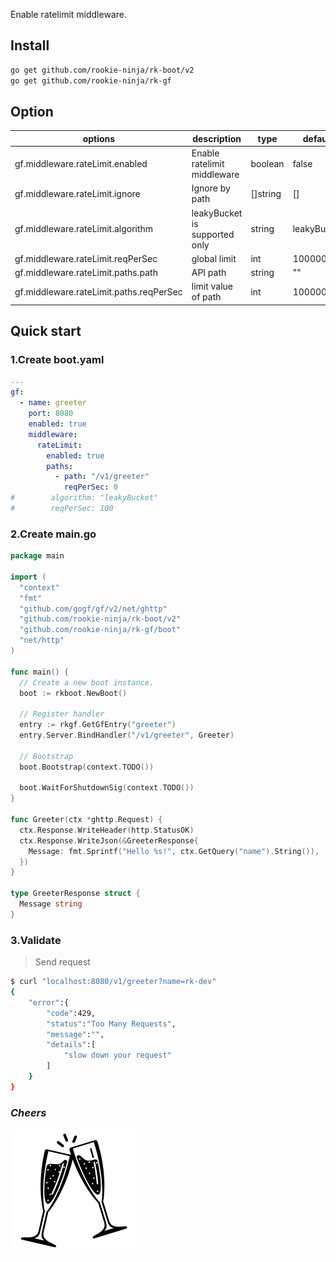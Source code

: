Enable ratelimit middleware.

## Install
```bash
go get github.com/rookie-ninja/rk-boot/v2
go get github.com/rookie-ninja/rk-gf
```

## Option
| options                                   | description                   | type     | default     |
|-------------------------------------------|-------------------------------|----------|-------------|
| gf.middleware.rateLimit.enabled           | Enable ratelimit middleware   | boolean  | false       |
| gf.middleware.rateLimit.ignore          | Ignore by path                | []string | []          |
| gf.middleware.rateLimit.algorithm       | leakyBucket is supported only | string   | leakyBucket |
| gf.middleware.rateLimit.reqPerSec       | global limit                  | int      | 1000000     |
| gf.middleware.rateLimit.paths.path      | API path                      | string   | ""          |
| gf.middleware.rateLimit.paths.reqPerSec | limit value of path           | int      | 1000000     |

## Quick start
### 1.Create boot.yaml
```yaml
---
gf:
  - name: greeter
    port: 8080
    enabled: true
    middleware:
      rateLimit:
        enabled: true
        paths:
          - path: "/v1/greeter"
            reqPerSec: 0
#        algorithm: "leakyBucket"
#        reqPerSec: 100
```

### 2.Create main.go
```go
package main

import (
  "context"
  "fmt"
  "github.com/gogf/gf/v2/net/ghttp"
  "github.com/rookie-ninja/rk-boot/v2"
  "github.com/rookie-ninja/rk-gf/boot"
  "net/http"
)

func main() {
  // Create a new boot instance.
  boot := rkboot.NewBoot()

  // Register handler
  entry := rkgf.GetGfEntry("greeter")
  entry.Server.BindHandler("/v1/greeter", Greeter)

  // Bootstrap
  boot.Bootstrap(context.TODO())

  boot.WaitForShutdownSig(context.TODO())
}

func Greeter(ctx *ghttp.Request) {
  ctx.Response.WriteHeader(http.StatusOK)
  ctx.Response.WriteJson(&GreeterResponse{
    Message: fmt.Sprintf("Hello %s!", ctx.GetQuery("name").String()),
  })
}

type GreeterResponse struct {
  Message string
}
```

### 3.Validate
> Send request

```bash
$ curl "localhost:8080/v1/greeter?name=rk-dev"
{
    "error":{
        "code":429,
        "status":"Too Many Requests",
        "message":"",
        "details":[
            "slow down your request"
        ]
    }
}
```

### _**Cheers**_
![](../../../img/user-guide/cheers.png)